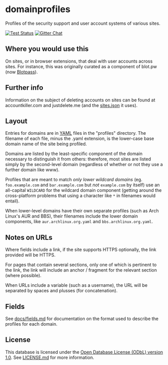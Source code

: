# domainprofiles

Profiles of the security support and user account systems of various sites.

[![Test Status](https://img.shields.io/circleci/project/opws/domainprofiles/master.svg?style=flat&label=tests)][tests]
[![Gitter Chat](https://img.shields.io/badge/gitter-discuss_%E2%86%92-1dce73.svg?style=flat)][gitter]

[tests]: https://circleci.com/gh/opws/domainprofiles/tree/master
[gitter]: https://gitter.im/opws

## Where you would use this

On sites, or in browser extensions, that deal with user accounts across sites.
For instance, this was originally curated as a component of blot.pw (now
[Blotpass](https://www.blotpass.com/)).

## Further info

Information on the subject of deleting accounts on sites can be found at
accountkiller.com and justdelete.me (and the
[sites.json](https://github.com/rmlewisuk/justdelete.me/blob/master/sites.json)
it uses).

## Layout

Entries for domains are in [YAML](http://yaml.org/) files in the "profiles"
directory. The filename of each file, minus the .yaml extension, is the 
lower-case base domain name of the site being profiled.

Domains are listed by the least-specific component of the domain necessary to
distinguish it from others: therefore, most sites are listed simply by the
second-level domain (regardless of whether or not they use a further domain
like www).

Profiles that are meant to match *only lower wildcard domains* (eg.
`foo.example.com` and `bar.example.com` but *not* `example.com` by itself) use
an all-capital `WILDCARD` for the wildcard domain component (getting around
the cross-platform problems that using a character like `*` in filenames would
entail).

When lower-level domains have their own separate profiles (such as Arch Linux's
AUR and BBS), their filenames include the lower domain components, like
`aur.archlinux.org.yaml` and `bbs.archlinux.org.yaml`.

## Notes on URLs

Where fields include a link, if the site supports HTTPS optionally, the link
provided will be HTTPS.

For pages that contain several sections, only one of which is pertinent to the
link, the link will include an anchor / fragment for the relevant section
(where possible).

When URLs include a variable (such as a username), the URL will be separated by
spaces and plusses (for concatenation).

## Fields

See [docs/fields.md](docs/fields.md) for documentation on the format used to
describe the profiles for each domain.

## License

This database is licensed under the
[Open Database License (ODbL) version 1.0][odbl]. See [LICENSE.md](LICENSE.md)
for more information.

[odbl]: http://opendatacommons.org/licenses/odbl/1.0/
